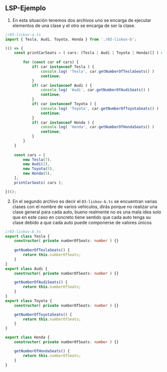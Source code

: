 ## **LSP-Ejemplo**
1. En esta situación tenemos dos archivos uno se encarga de ejecutar elementos de una clase y el otro se encarga de ser la clase.
```ts
//03-liskov-a.ts
import { Tesla, Audi, Toyota, Honda } from './03-liskov-b';

(() => {    
    const printCarSeats = ( cars: (Tesla | Audi | Toyota | Honda)[] ) => {
        
        for (const car of cars) {     
            if( car instanceof Tesla ) {
                console.log( 'Tesla', car.getNumberOfTeslaSeats() )
                continue;
            }
            if( car instanceof Audi ) {
                console.log( 'Audi', car.getNumberOfAudiSeats() )
                continue;
            }
            if( car instanceof Toyota ) {
                console.log( 'Toyota', car.getNumberOfToyotaSeats() )
                continue;
            }
            if( car instanceof Honda ) {
                console.log( 'Honda', car.getNumberOfHondaSeats() )
                continue;
            }         
        }
    }
    
    const cars = [
        new Tesla(7),
        new Audi(2),
        new Toyota(5),
        new Honda(5),
    ];
    printCarSeats( cars );

})();
```
2. En el segundo archivo es decir el `03-liskov-b.ts` se encuentran varias clases con el nombre de varios vehículos, dirás porque no realizar una clase general para cada auto, bueno realmente no es una mala idea solo que en este caso en concreto tiene sentido que cada auto tenga su clase debido a que cada auto puede componerse de valores únicos
```ts
//03-liskov-b.ts
export class Tesla {
    constructor( private numberOfSeats: number ) {}
    
    getNumberOfTeslaSeats() {
        return this.numberOfSeats;
    }
}
export class Audi {
    constructor( private numberOfSeats: number ) {}

    getNumberOfAudiSeats() {
        return this.numberOfSeats;
    }
}
export class Toyota {
    constructor( private numberOfSeats: number ) {}

    getNumberOfToyotaSeats() {
        return this.numberOfSeats;
    }
}

export class Honda {
    constructor( private numberOfSeats: number ) {}

    getNumberOfHondaSeats() {
        return this.numberOfSeats;
    }
}
```